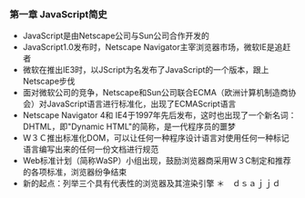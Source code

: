 ### 第一章 JavaScript简史
* JavaScript是由Netscape公司与Sun公司合作开发的
* JavaScript1.0发布时，Netscape Navigator主宰浏览器市场，微软IE是追赶者
* 微软在推出IE3时，以JScript为名发布了JavaScript的一个版本，跟上Netscape步伐
* 面对微软公司的竞争，Netscape和Sun公司联合ECMA（欧洲计算机制造商协会）对JavaScript语言进行标准化，出现了ECMAScript语言
* Netscape Navigator 4和 IE4于1997年先后发布，这时也出现了一个新名词：DHTML，即"Dynamic HTML"的简称，是一代程序员的噩梦
* Ｗ３Ｃ推出标准化DOM，可以让任何一种程序设计语言对使用任何一种标记语言编写出来的任何一份文档进行规范
* Web标准计划（简称WaSP）小组出现，鼓励浏览器商采用W３C制定和推荐的各项标准，浏览器纷争结束
* 新的起点：列举三个具有代表性的浏览器及其渲染引擎
  ＊　ｄｓａｊｊｄ　
